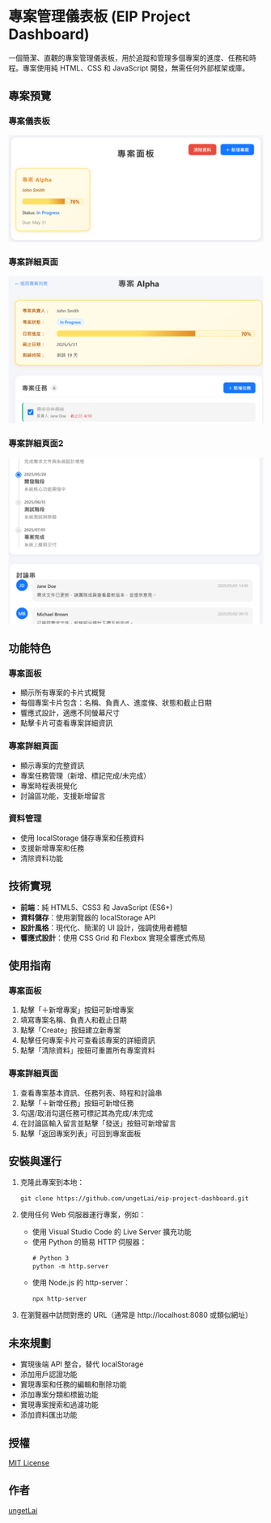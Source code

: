 # 專案管理儀表板 (EIP Project Dashboard)

一個簡潔、直觀的專案管理儀表板，用於追蹤和管理多個專案的進度、任務和時程。專案使用純 HTML、CSS 和 JavaScript 開發，無需任何外部框架或庫。

## 專案預覽

### 專案儀表板
![專案儀表板預覽](./images/dashboard.png)

### 專案詳細頁面
![專案詳細頁面預覽](./images/project-detail.png)

### 專案詳細頁面2
![專案詳細頁面預覽2](./images/project-detail2.png)

## 功能特色

### 專案面板
- 顯示所有專案的卡片式概覽
- 每個專案卡片包含：名稱、負責人、進度條、狀態和截止日期
- 響應式設計，適應不同螢幕尺寸
- 點擊卡片可查看專案詳細資訊

### 專案詳細頁面
- 顯示專案的完整資訊
- 專案任務管理（新增、標記完成/未完成）
- 專案時程表視覺化
- 討論區功能，支援新增留言

### 資料管理
- 使用 localStorage 儲存專案和任務資料
- 支援新增專案和任務
- 清除資料功能

## 技術實現

- **前端**：純 HTML5、CSS3 和 JavaScript (ES6+)
- **資料儲存**：使用瀏覽器的 localStorage API
- **設計風格**：現代化、簡潔的 UI 設計，強調使用者體驗
- **響應式設計**：使用 CSS Grid 和 Flexbox 實現全響應式佈局

## 使用指南

### 專案面板
1. 點擊「＋新增專案」按鈕可新增專案
2. 填寫專案名稱、負責人和截止日期
3. 點擊「Create」按鈕建立新專案
4. 點擊任何專案卡片可查看該專案的詳細資訊
5. 點擊「清除資料」按鈕可重置所有專案資料

### 專案詳細頁面
1. 查看專案基本資訊、任務列表、時程和討論串
2. 點擊「＋新增任務」按鈕可新增任務
3. 勾選/取消勾選任務可標記其為完成/未完成
4. 在討論區輸入留言並點擊「發送」按鈕可新增留言
5. 點擊「返回專案列表」可回到專案面板

## 安裝與運行

1. 克隆此專案到本地：
   ```
   git clone https://github.com/ungetLai/eip-project-dashboard.git
   ```

2. 使用任何 Web 伺服器運行專案，例如：
   - 使用 Visual Studio Code 的 Live Server 擴充功能
   - 使用 Python 的簡易 HTTP 伺服器：
     ```
     # Python 3
     python -m http.server
     ```
   - 使用 Node.js 的 http-server：
     ```
     npx http-server
     ```

3. 在瀏覽器中訪問對應的 URL（通常是 http://localhost:8080 或類似網址）

## 未來規劃

- 實現後端 API 整合，替代 localStorage
- 添加用戶認證功能
- 實現專案和任務的編輯和刪除功能
- 添加專案分類和標籤功能
- 實現專案搜索和過濾功能
- 添加資料匯出功能

## 授權

[MIT License](LICENSE)

## 作者

[ungetLai](https://github.com/ungetLai)

